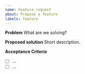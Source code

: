 ```yaml
---
name: Feature request
about: Propose a feature
labels: feature
---
```

**Problem**
What are we solving?

**Proposed solution**
Short description.

**Acceptance Criteria**
- [ ] ...
- [ ] ...